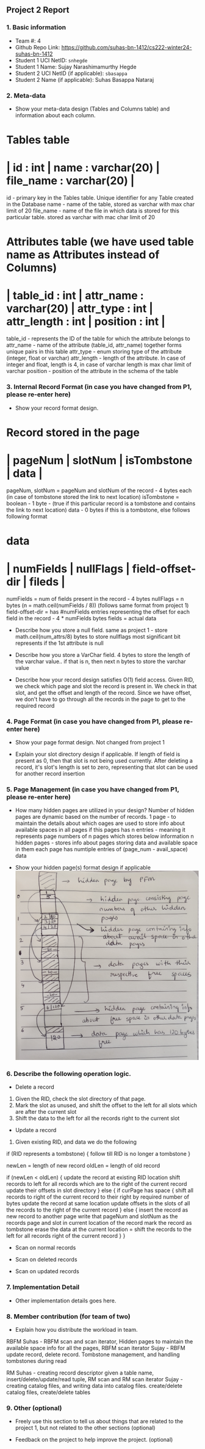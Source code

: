## Project 2 Report


### 1. Basic information
 - Team #: 4
 - Github Repo Link: https://github.com/suhas-bn-1412/cs222-winter24-suhas-bn-1412
 - Student 1 UCI NetID: `snhegde`
 - Student 1 Name: Sujay Narashimamurthy Hegde
 - Student 2 UCI NetID (if applicable): `sbasappa`
 - Student 2 Name (if applicable): Suhas Basappa Nataraj

### 2. Meta-data
- Show your meta-data design (Tables and Columns table) and information about each column.

Tables table
=====================================================================
|    id : int    |  name : varchar(20)  |  file_name : varchar(20)  |
=====================================================================

id - primary key in the Tables table. Unique identifier for any Table created in the Database
name - name of the table, stored as varchar with max char limit of 20
file_name - name of the file in which data is stored for this particular table. stored as varchar with mac char limit of 20

Attributes table (we have used table name as Attributes instead of Columns)
============================================================================================================
|  table_id : int  |  attr_name : varchar(20)  |  attr_type : int  | attr_length : int  |  position : int  |
============================================================================================================

table_id - represents the ID of the table for which the attribute belongs to
attr_name - name of the attribute
(table_id, attr_name) together forms unique pairs in this table
attr_type - enum storing type of the attribute (integer, float or varchar)
attr_length - length of the attribute. In case of integer and float, length is 4, in case of varchar length is max char limit of varchar
position - position of the attribute in the schema of the table

### 3. Internal Record Format (in case you have changed from P1, please re-enter here)
- Show your record format design.

Record stored in the page
======================================================
|  pageNum  |  slotNum  |  isTombstone  |    data    |
======================================================
pageNum, slotNum = pageNum and slotNum of the record - 4 bytes each (in case of tombstone stored the link to next location)
isTombstone = boolean - 1 byte - (true if this particular record is a tombstone and contains the link to next location)
data - 0 bytes if this is a tombstone, else follows following format

data
=============================================================
|  numFields  |  nullFlags  |  field-offset-dir  |  fileds  |
=============================================================
numFields = num of fields present in the record - 4 bytes
nullFlags = n bytes (n = math.ceil(numFields / 8)) (follows same format from project 1)
field-offset-dir = has #numFields entries representing the offset for each field in the record - 4 * numFields bytes
fields = actual data

- Describe how you store a null field.
same as project 1 - store math.ceil(num_attrs/8) bytes to store nullflags
most significant bit represents if the 1st attribute is null


- Describe how you store a VarChar field.
4 bytes to store the length of the varchar value.. if that is n, then next n bytes to store the varchar value


- Describe how your record design satisfies O(1) field access.
Given RID, we check which page and slot the record is present in.
We check in that slot, and get the offset and length of the record.
Since we have offset, we don't have to go through all the records in the page to get to the required record



### 4. Page Format (in case you have changed from P1, please re-enter here)
- Show your page format design.
Not changed from project 1


- Explain your slot directory design if applicable.
If length of field is present as 0, then that slot is not being used currently.
After deleting a record, it's slot's length is set to zero, representing that slot can be used for another record insertion


### 5. Page Management (in case you have changed from P1, please re-enter here)
- How many hidden pages are utilized in your design?
Number of hidden pages are dynamic based on the number of records.
1 page - to maintain the details about which oages are used to store info about available spaces in all pages
         if this pages has n entries - meaning it represents page numbers of n pages which stores below information
n hidden pages - stores info about pages storing data and available space in them
                 each page has numtiple entries of (page_num - avail_space) data


- Show your hidden page(s) format design if applicable
![hidden_page_format.jpg](hidden_page_format.jpg)


### 6. Describe the following operation logic.
- Delete a record
1. Given the RID, check the slot directory of that page.
2. Mark the slot as unused, and shift the offset to the left for all slots which are after the current slot
3. Shift the data to the left for all the records right to the current slot

- Update a record
1. Given existing RID, and data we do the following

if (RID represents a tombstone)
{
        follow till RID is no longer a tombstone
}

newLen = length of new record
oldLen = length of old record

if (newLen < oldLen) {
        update the record at existing RID location
        shift records to left for all records which are to the right of the current record
        update their offsets in slot directory
}
else
{
        if curPage has space
        {
                shift all records to right of the current record to their right by required number of bytes
                update the record at same location
                update offsets in the slots of all the records to the right of the current record
        }
        else
        {
                insert the record as new record to another page
                write that pageNum and slotNum as the records page and slot in current location of the record
                mark the record as tombstone
                erase the data at the current location = shift the records to the left for all records right of the current record
        }
}


- Scan on normal records



- Scan on deleted records



- Scan on updated records



### 7. Implementation Detail
- Other implementation details goes here.



### 8. Member contribution (for team of two)
- Explain how you distribute the workload in team.

RBFM
Suhas - RBFM scan and scan iterator, Hidden pages to maintain the available space info for all the pages, RBFM scan iterator
Sujay - RBFM update record, delete record. Tombstone management, and handling tombstones during read

RM
Suhas - creating record descriptor given a table name, insert/delete/update/read tuple, RM scan and RM scan iterator
Sujay - creating catalog files, and writing data into catalog files. create/delete catalog files, create/delete tables 


### 9. Other (optional)
- Freely use this section to tell us about things that are related to the project 1, but not related to the other sections (optional)



- Feedback on the project to help improve the project. (optional)
